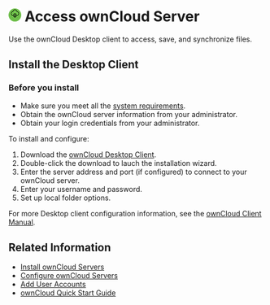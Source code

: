 # ![](../images/login-sm.png) Access ownCloud Server

Use the ownCloud Desktop client to access, save, and synchronize files. 

## Install the Desktop Client

### Before you install

- Make sure you meet all the [system requirements](https://doc.owncloud.org/desktop/latest/installing.html). 
- Obtain the ownCloud server information from your administrator. 
- Obtain your login credentials from your administrator. 

To install and configure:

1. Download the [ownCloud Desktop Client](https://owncloud.com/download/#desktop-clients). 
2. Double-click the download to lauch the installation wizard. 
3. Enter the server address and port (if configured) to connect to your ownCloud server.
4. Enter your username and password.
5. Set up local folder options.

For more Desktop client configuration information, see the [ownCloud Client Manual](https://doc.owncloud.org/desktop/latest/).

## Related Information
* [Install ownCloud Servers](install.md)
* [Configure ownCloud Servers](Servers.md)
* [Add User Accounts](User.md)
* [ownCloud Quick Start Guide](../README.md)
